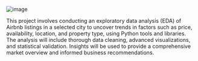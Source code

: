 ![image](https://github.com/mrayyan2001/eda_for_airbnb_dataset/assets/76914041/7f3d17a3-bbfc-4a6e-8f09-22b86f969919)


This project involves conducting an exploratory data analysis (EDA) of Airbnb listings in a selected city to uncover trends in factors such as price, availability, location, and property type, using Python tools and libraries. The analysis will include thorough data cleaning, advanced visualizations, and statistical validation. Insights will be used to provide a comprehensive market overview and informed business recommendations.
